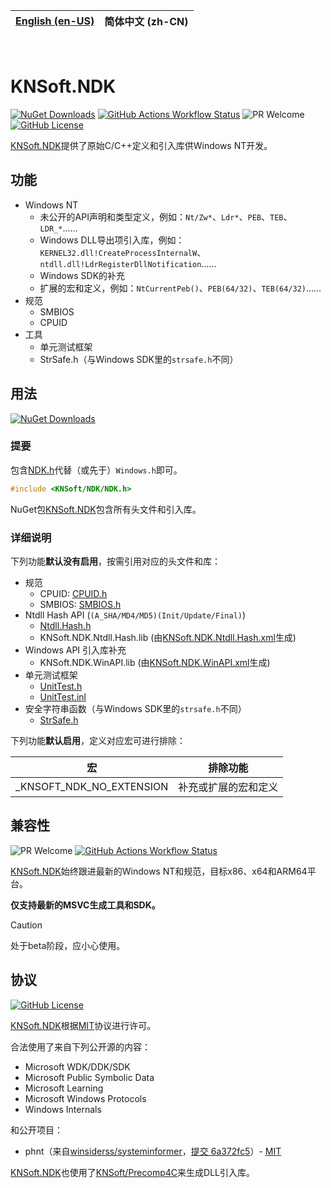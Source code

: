 | [English (en-US)](https://github.com/KNSoft/KNSoft.NDK/blob/main/README.md) | **简体中文 (zh-CN)** |
| --- | --- |

<br>

# KNSoft.NDK

[![NuGet Downloads](https://img.shields.io/nuget/dt/KNSoft.NDK)](https://www.nuget.org/packages/KNSoft.NDK) [![GitHub Actions Workflow Status](https://img.shields.io/github/actions/workflow/status/KNSoft/KNSoft.NDK/msbuild.yml)](https://github.com/KNSoft/KNSoft.NDK/actions/workflows/msbuild.yml) ![PR Welcome](https://img.shields.io/badge/PR-welcome-0688CB.svg) [![GitHub License](https://img.shields.io/github/license/KNSoft/KNSoft.NDK)](https://github.com/KNSoft/KNSoft.NDK/blob/main/LICENSE)

[KNSoft.NDK](https://github.com/KNSoft/KNSoft.NDK)提供了原始C/C++定义和引入库供Windows NT开发。

## 功能

- Windows NT
  - 未公开的API声明和类型定义，例如：`Nt/Zw*`、`Ldr*`、`PEB`、`TEB`、`LDR_*`……
  - Windows DLL导出项引入库，例如：`KERNEL32.dll!CreateProcessInternalW`、`ntdll.dll!LdrRegisterDllNotification`……
  - Windows SDK的补充
  - 扩展的宏和定义，例如：`NtCurrentPeb()`、`PEB(64/32)`、`TEB(64/32)`……
- 规范
  - SMBIOS
  - CPUID
- 工具
  - 单元测试框架
  - StrSafe.h（与Windows SDK里的`strsafe.h`不同）

## 用法

[![NuGet Downloads](https://img.shields.io/nuget/dt/KNSoft.NDK)](https://www.nuget.org/packages/KNSoft.NDK)

### 提要

包含[NDK.h](https://github.com/KNSoft/KNSoft.NDK/blob/main/Source/Include/KNSoft/NDK/NDK.h)代替（或先于）`Windows.h`即可。
```C
#include <KNSoft/NDK/NDK.h>
```

NuGet包[KNSoft.NDK](https://www.nuget.org/packages/KNSoft.NDK)包含所有头文件和引入库。

### 详细说明

下列功能**默认没有启用**，按需引用对应的头文件和库：

- 规范
  - CPUID: [CPUID.h](https://github.com/KNSoft/KNSoft.NDK/blob/main/Source/Include/KNSoft/NDK/Extension/CPUID.h)
  - SMBIOS: [SMBIOS.h](https://github.com/KNSoft/KNSoft.NDK/blob/main/Source/Include/KNSoft/NDK/Extension/SMBIOS.h)
- Ntdll Hash API (`(A_SHA/MD4/MD5)(Init/Update/Final)`)
  - [Ntdll.Hash.h](https://github.com/KNSoft/KNSoft.NDK/blob/main/Source/Include/KNSoft/NDK/Win32/API/Ntdll.Hash.h)
  - KNSoft.NDK.Ntdll.Hash.lib (由[KNSoft.NDK.Ntdll.Hash.xml](https://github.com/KNSoft/KNSoft.NDK/blob/main/Source/KNSoft.NDK/WinAPI/KNSoft.NDK.Ntdll.Hash.xml)生成)
- Windows API 引入库补充
  - KNSoft.NDK.WinAPI.lib (由[KNSoft.NDK.WinAPI.xml](https://github.com/KNSoft/KNSoft.NDK/blob/main/Source/KNSoft.NDK/WinAPI/KNSoft.NDK.WinAPI.xml)生成)
- 单元测试框架
  - [UnitTest.h](https://github.com/KNSoft/KNSoft.NDK/blob/main/Source/Include/KNSoft/NDK/UnitTest/UnitTest.h)
  - [UnitTest.inl](https://github.com/KNSoft/KNSoft.NDK/blob/main/Source/Include/KNSoft/NDK/UnitTest/UnitTest.inl)
- 安全字符串函数（与Windows SDK里的`strsafe.h`不同）
  - [StrSafe.h](https://github.com/KNSoft/KNSoft.NDK/blob/main/Source/Include/KNSoft/NDK/Extension/StrSafe.h)

下列功能**默认启用**，定义对应宏可进行排除：

| 宏 | 排除功能 |
| ---- | ---- |
| _KNSOFT_NDK_NO_EXTENSION | 补充或扩展的宏和定义 |

## 兼容性

![PR Welcome](https://img.shields.io/badge/PR-welcome-0688CB.svg) [![GitHub Actions Workflow Status](https://img.shields.io/github/actions/workflow/status/KNSoft/KNSoft.NDK/msbuild.yml)](https://github.com/KNSoft/KNSoft.NDK/actions/workflows/msbuild.yml)

[KNSoft.NDK](https://github.com/KNSoft/KNSoft.NDK)始终跟进最新的Windows NT和规范，目标x86、x64和ARM64平台。

**仅支持最新的MSVC生成工具和SDK。**

> [!CAUTION]
> 处于beta阶段，应小心使用。

## 协议

[![GitHub License](https://img.shields.io/github/license/KNSoft/KNSoft.NDK)](https://github.com/KNSoft/KNSoft.NDK/blob/main/LICENSE)

[KNSoft.NDK](https://github.com/KNSoft/KNSoft.NDK)根据[MIT](https://github.com/KNSoft/KNSoft.NDK/blob/main/LICENSE)协议进行许可。

合法使用了来自下列公开源的内容：
- Microsoft WDK/DDK/SDK
- Microsoft Public Symbolic Data
- Microsoft Learning
- Microsoft Windows Protocols
- Windows Internals

和公开项目：
- phnt（来自[winsiderss/systeminformer](https://github.com/winsiderss/systeminformer)，[提交 6a372fc5](https://github.com/winsiderss/systeminformer/commit/6a372fc5167e3c27230dee84644817c5e54ef5ed)）- [MIT](https://github.com/winsiderss/phnt/blob/master/LICENSE)

[KNSoft.NDK](https://github.com/KNSoft/KNSoft.NDK)也使用了[KNSoft/Precomp4C](https://github.com/KNSoft/Precomp4C)来生成DLL引入库。
